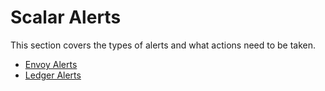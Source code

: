 # Scalar Alerts

This section covers the types of alerts and what actions need to be taken.

* [Envoy Alerts](Envoy.md)
* [Ledger Alerts](Ledger.md)
